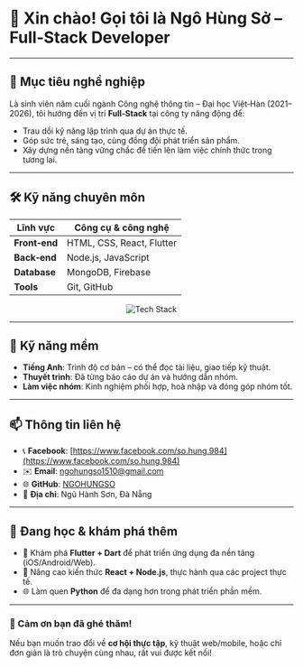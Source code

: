 # 👋 Xin chào! Gọi tôi là **Ngô Hùng Sở** – Full‑Stack Developer


---

## 🎯 Mục tiêu nghề nghiệp
Là sinh viên năm cuối ngành Công nghệ thông tin – Đại học Việt‑Hàn (2021–2026), tôi hướng đến vị trí **Full‑Stack** tại công ty năng động để:
- Trau dồi kỹ năng lập trình qua dự án thực tế.
- Góp sức trẻ, sáng tạo, cùng đồng đội phát triển sản phẩm.
- Xây dựng nền tảng vững chắc để tiến lên làm việc chính thức trong tương lai.

---

## 🛠 Kỹ năng chuyên môn

| Lĩnh vực     | Công cụ & công nghệ                          |
|--------------|----------------------------------------------|
| **Front‑end** | HTML, CSS, React, Flutter                   |
| **Back‑end**  | Node.js, JavaScript                         |
| **Database**  | MongoDB, Firebase                           |
| **Tools**     | Git, GitHub                                 |
<p align="center">
  <img src="https://skillicons.dev/icons?i=html,css,react,flutter,nodejs,js,mongodb,firebase&perline=4" alt="Tech Stack" />
</p>

---

## 🤝 Kỹ năng mềm
- **Tiếng Anh**: Trình độ cơ bản – có thể đọc tài liệu, giao tiếp kỹ thuật.  
- **Thuyết trình**: Đã từng báo cáo dự án và hướng dẫn nhóm.  
- **Làm việc nhóm**: Kinh nghiệm phối hợp, hoà nhập và đóng góp nhóm tốt.

---

## 📫 Thông tin liên hệ
- 📞 **Facebook**: [https://www.facebook.com/so.hung.984](https://www.facebook.com/so.hung.984)
- ✉️ **Email**: ngohungso1510@gmail.com  
- 🌐 **GitHub**: [NGOHUNGSO](https://github.com/NGOHUNGSO)  
- 📍 **Địa chỉ**: Ngũ Hành Sơn, Đà Nẵng  

---

## 🌱 Đang học & khám phá thêm
- 🚀 Khám phá **Flutter + Dart** để phát triển ứng dụng đa nền tảng (iOS/Android/Web).
- 🔄 Nâng cao kiến thức **React + Node.js**, thực hành qua các project thực tế.
- 🌐 Làm quen **Python** để đa dạng hơn trong phát triển phần mềm.

---

### 🎉 Cảm ơn bạn đã ghé thăm!  
Nếu bạn muốn trao đổi về **cơ hội thực tập**, kỹ thuật web/mobile, hoặc chỉ đơn giản là trò chuyện cùng nhau, rất vui được kết nối!

